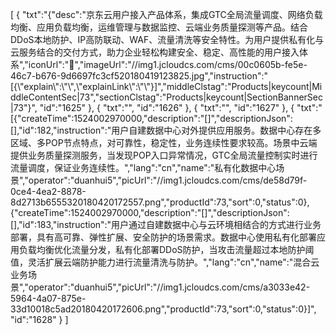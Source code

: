 [
	{
		"txt":"{\"desc\":\"京东云用户接入产品体系，集成GTC全局流量调度、网络负载均衡、应用负载均衡，运维管理与数据监控、云端业务质量探测等产品。结合DDoS本地防护、IP高防联动、WAF、流量清洗等安全特性。为用户提供私有化与云服务结合的交付方式，助力企业轻松构建安全、稳定、高性能的用户接入体系\",\"iconUrl\":\"\",\"imageUrl\":\"//img1.jcloudcs.com/cms/00c0605b-fe5e-46c7-b676-9d6697fc3cf520180419123825.jpg\",\"instruction\":\"[{\\\"explain\\\":\\\"\\\",\\\"explainLink\\\":\\\"\\\"}]\",\"middleClstag\":\"Products|keycount|MiddleContentSec|73\",\"sectionClstag\":\"Products|keycount|SectionBannerSec|73\"}",
		"id":"1625"
	},
	{
		"txt":"",
		"id":"1626"
	},
	{
		"txt":"",
		"id":"1627"
	},
	{
		"txt":"[{\"createTime\":1524002970000,\"description\":\"[]\",\"descriptionJson\":[],\"id\":182,\"instruction\":\"用户自建数据中心对外提供应用服务。数据中心存在多区域、多POP节点特点，对可靠性，稳定性，业务连续性要求较高。场景中云端提供业务质量探测服务，当发现POP入口异常情况，GTC全局流量控制实时进行流量调度，保证业务连续性。\",\"lang\":\"cn\",\"name\":\"私有化数据中心场景\",\"operator\":\"duanhui5\",\"picUrl\":\"//img1.jcloudcs.com/cms/de58d79f-0ce4-4ea2-8878-8d2713b6555320180420172557.png\",\"productId\":73,\"sort\":0,\"status\":0},{\"createTime\":1524002970000,\"description\":\"[]\",\"descriptionJson\":[],\"id\":183,\"instruction\":\"用户通过自建数据中心与云环境相结合的方式进行业务部署，具有高可靠、弹性扩展、安全防护的场景需求。数据中心使用私有化部署应用负载均衡优化流量分发，私有化部署DDoS防护，当攻击流量超过本地防护阈值，灵活扩展云端防护能力进行流量清洗与防护。\",\"lang\":\"cn\",\"name\":\"混合云业务场景\",\"operator\":\"duanhui5\",\"picUrl\":\"//img1.jcloudcs.com/cms/a3033e42-5964-4a07-875e-33d10018c5ad20180420172606.png\",\"productId\":73,\"sort\":0,\"status\":0}]",
		"id":"1628"
	}
]